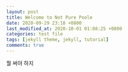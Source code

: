 ```yaml
---
layout: post
title: Welcome to Not Pure Poole
date: 2020-09-29 23:18 +0800
last_modified_at: 2020-10-01 01:08:25 +0800
categories: test file
tags: [jekyll theme, jekyll, tutorial]
comments: true
---
```


뭘 써야 하지